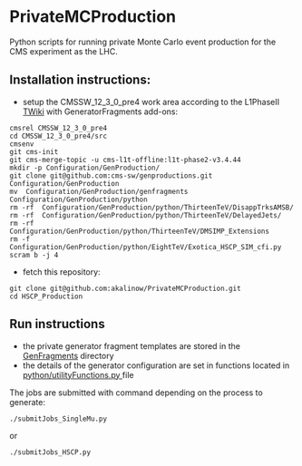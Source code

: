 # PrivateMCProduction
Python scripts for running private Monte Carlo event production for the CMS experiment as the LHC.

## Installation instructions:

* setup the CMSSW_12_3_0_pre4 work area according to the L1PhaseII
  [TWiki](https://twiki.cern.ch/twiki/bin/view/CMSPublic/SWGuideL1TPhase2Instructions#CMSSW_12_3_0_pre4)
 with GeneratorFragments add-ons:

```Shell
cmsrel CMSSW_12_3_0_pre4
cd CMSSW_12_3_0_pre4/src
cmsenv
git cms-init
git cms-merge-topic -u cms-l1t-offline:l1t-phase2-v3.4.44
mkdir -p Configuration/GenProduction/
git clone git@github.com:cms-sw/genproductions.git Configuration/GenProduction
mv  Configuration/GenProduction/genfragments Configuration/GenProduction/python
rm -rf  Configuration/GenProduction/python/ThirteenTeV/DisappTrksAMSB/
rm -rf  Configuration/GenProduction/python/ThirteenTeV/DelayedJets/
rm -rf  Configuration/GenProduction/python/ThirteenTeV/DMSIMP_Extensions
rm -f   Configuration/GenProduction/python/EightTeV/Exotica_HSCP_SIM_cfi.py
scram b -j 4
```

* fetch this repository:

```Shell
git clone git@github.com:akalinow/PrivateMCProduction.git
cd HSCP_Production
```

## Run instructions

* the private generator fragment templates are stored in the [GenFragments](GenFragments) directory
* the details of the generator configuration are set in functions located in [python/utilityFunctions.py
](python/utilityFunctions.py) file

The jobs are submitted with command depending on the process to generate:

```
./submitJobs_SingleMu.py
```

or 

```Shell
./submitJobs_HSCP.py
```